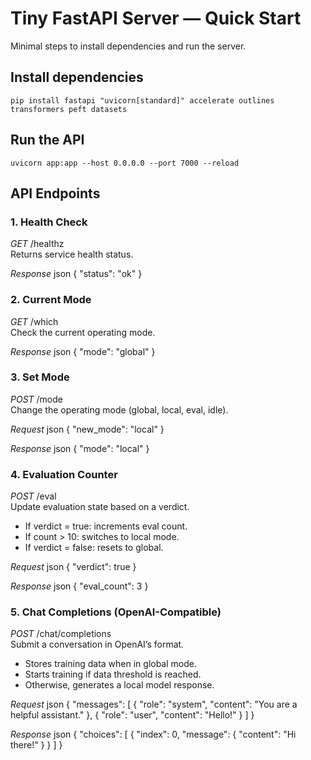 # Tiny FastAPI Server — Quick Start

Minimal steps to install dependencies and run the server.


## Install dependencies

    pip install fastapi "uvicorn[standard]" accelerate outlines transformers peft datasets

## Run the API

    uvicorn app:app --host 0.0.0.0 --port 7000 --reload

## API Endpoints

### 1. Health Check
*GET* /healthz  
Returns service health status.

*Response*
json
{ "status": "ok" }


### 2. Current Mode
*GET* /which  
Check the current operating mode.

*Response*
json
{ "mode": "global" }


### 3. Set Mode
*POST* /mode  
Change the operating mode (global, local, eval, idle).

*Request*
json
{ "new_mode": "local" }


*Response*
json
{ "mode": "local" }


### 4. Evaluation Counter
*POST* /eval  
Update evaluation state based on a verdict.  
- If verdict = true: increments eval count.  
- If count > 10: switches to local mode.  
- If verdict = false: resets to global.

*Request*
json
{ "verdict": true }


*Response*
json
{ "eval_count": 3 }


### 5. Chat Completions (OpenAI-Compatible)
*POST* /chat/completions  
Submit a conversation in OpenAI’s format.  
- Stores training data when in global mode.  
- Starts training if data threshold is reached.  
- Otherwise, generates a local model response.

*Request*
json
{
  "messages": [
    { "role": "system", "content": "You are a helpful assistant." },
    { "role": "user", "content": "Hello!" }
  ]
}


*Response*
json
{
  "choices": [
    {
      "index": 0,
      "message": { "content": "Hi there!" }
    }
  ]
}

